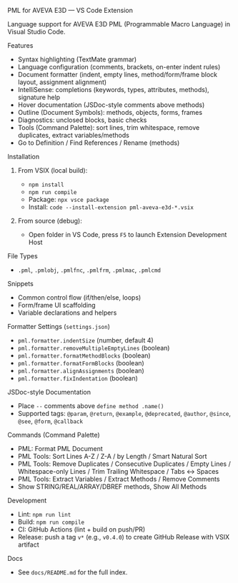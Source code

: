 PML for AVEVA E3D — VS Code Extension

Language support for AVEVA E3D PML (Programmable Macro Language) in Visual Studio Code.

Features
- Syntax highlighting (TextMate grammar)
- Language configuration (comments, brackets, on-enter indent rules)
- Document formatter (indent, empty lines, method/form/frame block layout, assignment alignment)
- IntelliSense: completions (keywords, types, attributes, methods), signature help
- Hover documentation (JSDoc-style comments above methods)
- Outline (Document Symbols): methods, objects, forms, frames
- Diagnostics: unclosed blocks, basic checks
- Tools (Command Palette): sort lines, trim whitespace, remove duplicates, extract variables/methods
- Go to Definition / Find References / Rename (methods)

Installation
1) From VSIX (local build):
   - `npm install`
   - `npm run compile`
   - Package: `npx vsce package`
   - Install: `code --install-extension pml-aveva-e3d-*.vsix`

2) From source (debug):
   - Open folder in VS Code, press `F5` to launch Extension Development Host

File Types
- `.pml`, `.pmlobj`, `.pmlfnc`, `.pmlfrm`, `.pmlmac`, `.pmlcmd`

Snippets
- Common control flow (if/then/else, loops)
- Form/frame UI scaffolding
- Variable declarations and helpers

Formatter Settings (`settings.json`)
- `pml.formatter.indentSize` (number, default 4)
- `pml.formatter.removeMultipleEmptyLines` (boolean)
- `pml.formatter.formatMethodBlocks` (boolean)
- `pml.formatter.formatFormBlocks` (boolean)
- `pml.formatter.alignAssignments` (boolean)
- `pml.formatter.fixIndentation` (boolean)

JSDoc-style Documentation
- Place `--` comments above `define method .name()`
- Supported tags: `@param`, `@return`, `@example`, `@deprecated`, `@author`, `@since`, `@see`, `@form`, `@callback`

Commands (Command Palette)
- PML: Format PML Document
- PML Tools: Sort Lines A-Z / Z-A / by Length / Smart Natural Sort
- PML Tools: Remove Duplicates / Consecutive Duplicates / Empty Lines / Whitespace-only Lines / Trim Trailing Whitespace / Tabs ↔ Spaces
- PML Tools: Extract Variables / Extract Methods / Remove Comments
- Show STRING/REAL/ARRAY/DBREF methods, Show All Methods

Development
- Lint: `npm run lint`
- Build: `npm run compile`
- CI: GitHub Actions (lint + build on push/PR)
- Release: push a tag `v*` (e.g., `v0.4.0`) to create GitHub Release with VSIX artifact

Docs
- See `docs/README.md` for the full index.


